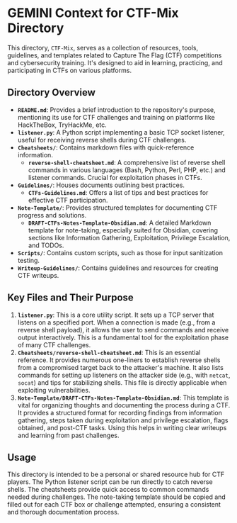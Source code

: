# GEMINI Context for CTF-Mix Directory

This directory, `CTF-Mix`, serves as a collection of resources, tools, guidelines, and templates related to Capture The Flag (CTF) competitions and cybersecurity training. It's designed to aid in learning, practicing, and participating in CTFs on various platforms.

## Directory Overview

- **`README.md`**: Provides a brief introduction to the repository's purpose, mentioning its use for CTF challenges and training on platforms like HackTheBox, TryHackMe, etc.
- **`listener.py`**: A Python script implementing a basic TCP socket listener, useful for receiving reverse shells during CTF challenges.
- **`Cheatsheets/`**: Contains markdown files with quick-reference information.
  - **`reverse-shell-cheatsheet.md`**: A comprehensive list of reverse shell commands in various languages (Bash, Python, Perl, PHP, etc.) and listener commands. Crucial for exploitation phases in CTFs.
- **`Guidelines/`**: Houses documents outlining best practices.
  - **`CTFs-Guidelines.md`**: Offers a list of tips and best practices for effective CTF participation.
- **`Note-Template/`**: Provides structured templates for documenting CTF progress and solutions.
  - **`DRAFT-CTFs-Notes-Template-Obsidian.md`**: A detailed Markdown template for note-taking, especially suited for Obsidian, covering sections like Information Gathering, Exploitation, Privilege Escalation, and TODOs.
- **`Scripts/`**: Contains custom scripts, such as those for input sanitization testing.
- **`Writeup-Guidelines/`**: Contains guidelines and resources for creating CTF writeups.

## Key Files and Their Purpose

1.  **`listener.py`**: This is a core utility script. It sets up a TCP server that listens on a specified port. When a connection is made (e.g., from a reverse shell payload), it allows the user to send commands and receive output interactively. This is a fundamental tool for the exploitation phase of many CTF challenges.
2.  **`Cheatsheets/reverse-shell-cheatsheet.md`**: This is an essential reference. It provides numerous one-liners to establish reverse shells from a compromised target back to the attacker's machine. It also lists commands for setting up listeners on the attacker side (e.g., with `netcat`, `socat`) and tips for stabilizing shells. This file is directly applicable when exploiting vulnerabilities.
3.  **`Note-Template/DRAFT-CTFs-Notes-Template-Obsidian.md`**: This template is vital for organizing thoughts and documenting the process during a CTF. It provides a structured format for recording findings from information gathering, steps taken during exploitation and privilege escalation, flags obtained, and post-CTF tasks. Using this helps in writing clear writeups and learning from past challenges.

## Usage

This directory is intended to be a personal or shared resource hub for CTF players. The Python listener script can be run directly to catch reverse shells. The cheatsheets provide quick access to common commands needed during challenges. The note-taking template should be copied and filled out for each CTF box or challenge attempted, ensuring a consistent and thorough documentation process.